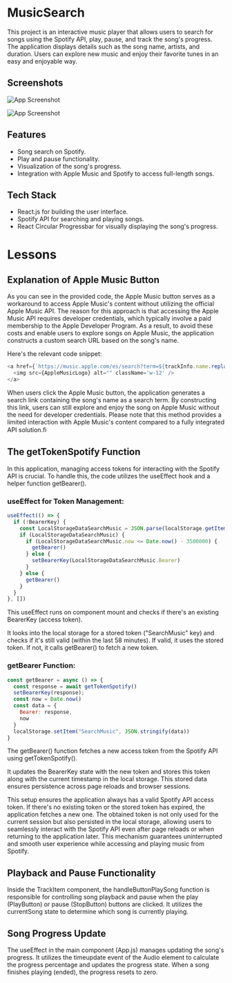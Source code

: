 
# MusicSearch

This project is an interactive music player that allows users to search for songs using the Spotify API, play, pause, and track the song's progress. The application displays details such as the song name, artists, and duration. Users can explore new music and enjoy their favorite tunes in an easy and enjoyable way.




## Screenshots

![App Screenshot](https://via.placeholder.com/468x300?text=App+Screenshot+Here)

![App Screenshot](https://via.placeholder.com/468x300?text=App+Screenshot+Here)


## Features

- Song search on Spotify.
- Play and pause functionality.
- Visualization of the song's progress.
- Integration with Apple Music and Spotify to access full-length songs.


## Tech Stack

- React.js for building the user interface.
- Spotify API for searching and playing songs.
- React Circular Progressbar for visually displaying the song's progress.


# Lessons
## Explanation of Apple Music Button

As you can see in the provided code, the Apple Music button serves as a workaround to access Apple Music's content without utilizing the official Apple Music API. The reason for this approach is that accessing the Apple Music API requires developer credentials, which typically involve a paid membership to the Apple Developer Program. As a result, to avoid these costs and enable users to explore songs on Apple Music, the application constructs a custom search URL based on the song's name.

Here's the relevant code snippet:

```javascript
<a href={`https://music.apple.com/es/search?term=${trackInfo.name.replace(/ /g, '%20')}`}>
  <img src={AppleMusicLogo} alt="" className='w-12' />
</a>
```

When users click the Apple Music button, the application generates a search link containing the song's name as a search term. By constructing this link, users can still explore and enjoy the song on Apple Music without the need for developer credentials. Please note that this method provides a limited interaction with Apple Music's content compared to a fully integrated API solution.ﬁ

## The getTokenSpotify Function

In this application, managing access tokens for interacting with the Spotify API is crucial. To handle this, the code utilizes the useEffect hook and a helper function getBearer().


### useEffect for Token Management:
```javascript
useEffect(() => {
  if (!BearerKey) {
    const LocalStorageDataSearchMusic = JSON.parse(localStorage.getItem("SearchMusic"))
    if (LocalStorageDataSearchMusic) {
      if (LocalStorageDataSearchMusic.now <= Date.now() - 3500000) {
        getBearer()
      } else {
        setBearerKey(LocalStorageDataSearchMusic.Bearer)
      }
    } else {
      getBearer()
    }
  }
}, [])

```
This useEffect runs on component mount and checks if there's an existing BearerKey (access token).

It looks into the local storage for a stored token ("SearchMusic" key) and checks if it's still valid (within the last 58 minutes). If valid, it uses the stored token. If not, it calls getBearer() to fetch a new token.
### getBearer Function:
```javascript
const getBearer = async () => {
  const response = await getTokenSpotify()
  setBearerKey(response);
  const now = Date.now()
  const data = {
    Bearer: response,
    now
  }
  localStorage.setItem("SearchMusic", JSON.stringify(data))
}

```
The getBearer() function fetches a new access token from the Spotify API using getTokenSpotify().

It updates the BearerKey state with the new token and stores this token along with the current timestamp in the local storage. This stored data ensures persistence across page reloads and browser sessions.


This setup ensures the application always has a valid Spotify API access token. If there's no existing token or the stored token has expired, the application fetches a new one. The obtained token is not only used for the current session but also persisted in the local storage, allowing users to seamlessly interact with the Spotify API even after page reloads or when returning to the application later. This mechanism guarantees uninterrupted and smooth user experience while accessing and playing music from Spotify.

## Playback and Pause Functionality

Inside the TrackItem component, the handleButtonPlaySong function is responsible for controlling song playback and pause when the play (PlayButton) or pause (StopButton) buttons are clicked. It utilizes the currentSong state to determine which song is currently playing.

## Song Progress Update

The useEffect in the main component (App.js) manages updating the song's progress. It utilizes the timeupdate event of the Audio element to calculate the progress percentage and updates the progress state. When a song finishes playing (ended), the progress resets to zero.